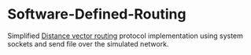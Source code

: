# Software-Defined-Routing

Simplified [Distance vector routing](https://en.wikipedia.org/wiki/Distance-vector_routing_protocol) protocol implementation using system sockets and send file over the simulated network.
